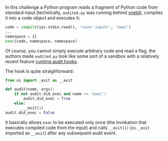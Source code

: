 In this challenge a Python program reads a fragment of Python code from standard input (technically, `audited.py` was running behind [ynetd](https://github.com/rwstauner/ynetd)), compiles it into a code object and executes it:

```python
code = compile(sys.stdin.read(), '<user input>', 'exec')
...
namespace = {}
exec(code, namespace, namespace)
```


Of course, you cannot simply execute arbitrary code and read a flag, the authors made `audited.py` look like some sort of a sandbox with a relatively recent feature [runtime audit hooks](https://www.python.org/dev/peps/pep-0578/).

The hook is quite straighforward:
```python
from os import _exit as __exit

def audit(name, args):
    if not audit.did_exec and name == 'exec':
        audit.did_exec = True
    else:
        __exit(1)
audit.did_exec = False
```

It basically allows `exec` to be executed only once (the invokation that executes compiled code from the input) and calls `__exit(1)` (`os._exit` imported as `__exit`) after any subsequent audit event.

